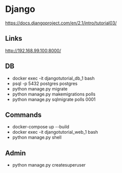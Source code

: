 # Django

https://docs.djangoproject.com/en/2.1/intro/tutorial03/

## Links

http://192.168.99.100:8000/

## DB

- docker exec -it djangotutorial_db_1 bash
- psql -p 5432 postgres postgres
- python manage.py migrate
- python manage.py makemigrations polls
- python manage.py sqlmigrate polls 0001

## Commands

- docker-compose up --build
- docker exec -it djangotutorial_web_1 bash
- python manage.py shell

## Admin

- python manage.py createsuperuser